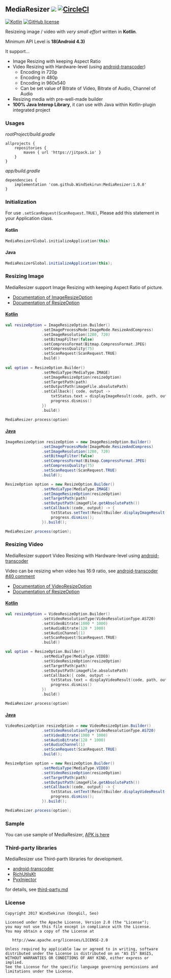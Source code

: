## MediaResizer [![](https://jitpack.io/v/WindSekirun/MediaResizer.svg)](https://jitpack.io/#WindSekirun/MediaResizer) [![CircleCI](https://circleci.com/gh/WindSekirun/MediaResizer.svg?style=svg)](https://circleci.com/gh/WindSekirun/MediaResizer)
[![Kotlin](https://img.shields.io/badge/kotlin-1.2.0-blue.svg)](http://kotlinlang.org)	[![GitHub license](https://img.shields.io/badge/license-Apache%20License%202.0-blue.svg?style=flat)](http://www.apache.org/licenses/LICENSE-2.0)

Resizeing image / video with *very small effort* written in **Kotlin**.

Minimum API Level is **18(Android 4.3)**

It support... 

* Image Resizing with keeping Aspect Ratio
* Video Resizing with Hardware-level (using [android-transcoder](https://github.com/ypresto/android-transcoder))
    * Encoding in 720p
    * Encoding in 480p
    * Encoding in 960x540
    * Can be set value of Bitrate of Video, Bitrate of Audio, Channel of Audio
* Resizing media with pre-well-made builder
* **100% Java Interop Library**, it can use with Java within Kotlin-plugin integrated project

### Usages
*rootProject/build.gradle*
```	
allprojects {
    repositories {
	    maven { url 'https://jitpack.io' }
    }
}
```

*app/build.gradle*
```
dependencies {
    implementation 'com.github.WindSekirun:MediaResizer:1.0.0'
}
```

### Initialization
For use ```.setScanRequest(ScanRequest.TRUE)```, Please add this statement in your Application class.

#### Kotlin
```Kotlin
MediaResizerGlobal.initializeApplication(this)
```

#### Java
```Java
MediaResizerGlobal.initializeApplication(this);
```

### Resizing Image
MediaResizer support Image Resizing with keeping Aspect Ratio of picture.

* [Documentation of ImageResizeOption](https://windsekirun.github.io/MediaResizer/-media-resizer/pyxis.uzuki.live.mediaresizer.data/-image-resize-option/-builder/index.html)
* [Documentation of ResizeOption](https://windsekirun.github.io/MediaResizer/-media-resizer/pyxis.uzuki.live.mediaresizer.data/-resize-option/-builder/index.html)

#### [Kotlin](https://github.com/WindSekirun/MediaResizer/blob/master/sample/src/main/java/pyxis/uzuki/live/mediaresizersample/activity/KotlinActivity.kt)
```Kotlin
val resizeOption = ImageResizeOption.Builder()
                .setImageProcessMode(ImageMode.ResizeAndCompress)
                .setImageResolution(1280, 720)
                .setBitmapFilter(false)
                .setCompressFormat(Bitmap.CompressFormat.JPEG)
                .setCompressQuality(75)
                .setScanRequest(ScanRequest.TRUE)
                .build()
        
val option = ResizeOption.Builder()
                .setMediaType(MediaType.IMAGE)
                .setImageResizeOption(resizeOption)
                .setTargetPath(path)
                .setOutputPath(imageFile.absolutePath)
                .setCallback({ code, output ->
                    txtStatus.text = displayImageResult(code, path, output)
                    progress.dismiss()
                })
                .build()

MediaResizer.process(option)
````

#### [Java](https://github.com/WindSekirun/MediaResizer/blob/master/sample/src/main/java/pyxis/uzuki/live/mediaresizersample/activity/JavaActivity.java)

```Java
ImageResizeOption resizeOption = new ImageResizeOption.Builder()
                .setImageProcessMode(ImageMode.ResizeAndCompress)
                .setImageResolution(1280, 720)
                .setBitmapFilter(false)
                .setCompressFormat(Bitmap.CompressFormat.JPEG)
                .setCompressQuality(75)
                .setScanRequest(ScanRequest.TRUE)
                .build();

ResizeOption option = new ResizeOption.Builder()
                .setMediaType(MediaType.IMAGE)
                .setImageResizeOption(resizeOption)
                .setTargetPath(path)
                .setOutputPath(imageFile.getAbsolutePath())
                .setCallback((code, output) -> {
                    txtStatus.setText(ResultBuilder.displayImageResult(code, path, output));
                    progress.dismiss();
                }).build();

MediaResizer.process(option);
```

### Resizing Video
MediaResizer support Video Resizing with Hardware-level using [android-transcoder](https://github.com/ypresto/android-transcoder)

Video can be resizing when video has 16:9 ratio, see [android-transcoder #40 comment](https://github.com/ypresto/android-transcoder/issues/40)

* [Documentation of VideoResizeOption](https://windsekirun.github.io/MediaResizer/-media-resizer/pyxis.uzuki.live.mediaresizer.data/-video-resize-option/-builder/index.html)
* [Documentation of ResizeOption](https://windsekirun.github.io/MediaResizer/-media-resizer/pyxis.uzuki.live.mediaresizer.data/-resize-option/-builder/index.html)

#### [Kotlin](https://github.com/WindSekirun/MediaResizer/blob/master/sample/src/main/java/pyxis/uzuki/live/mediaresizersample/activity/KotlinActivity.kt)
```Kotlin
val resizeOption = VideoResizeOption.Builder()
                .setVideoResolutionType(VideoResolutionType.AS720)
                .setVideoBitrate(1000 * 1000)
                .setAudioBitrate(128 * 1000)
                .setAudioChannel(1)
                .setScanRequest(ScanRequest.TRUE)
                .build()

val option = ResizeOption.Builder()
                .setMediaType(MediaType.VIDEO)
                .setVideoResizeOption(resizeOption)
                .setTargetPath(path)
                .setOutputPath(imageFile.absolutePath)
                .setCallback({ code, output ->
                    txtStatus.text = displayVideoResult(code, path, output)
                    progress.dismiss()
                })
                .build()

MediaResizer.process(option)
````

#### [Java](https://github.com/WindSekirun/MediaResizer/blob/master/sample/src/main/java/pyxis/uzuki/live/mediaresizersample/activity/JavaActivity.java)

```Java
VideoResizeOption resizeOption = new VideoResizeOption.Builder()
                .setVideoResolutionType(VideoResolutionType.AS720)
                .setVideoBitrate(1000 * 1000)
                .setAudioBitrate(128 * 1000)
                .setAudioChannel(1)
                .setScanRequest(ScanRequest.TRUE)
                .build();

ResizeOption option = new ResizeOption.Builder()
                .setMediaType(MediaType.VIDEO)
                .setVideoResizeOption(resizeOption)
                .setTargetPath(path)
                .setOutputPath(imageFile.getAbsolutePath())
                .setCallback((code, output) -> {
                    txtStatus.setText(ResultBuilder.displayVideoResult(code, path, output));
                    progress.dismiss();
                }).build();

MediaResizer.process(option);
```

### Sample
You can use sample of MediaResizer, [APK is here](https://github.com/WindSekirun/MediaResizer/raw/master/sample-debug.apk)

### Third-party libraries
MediaResizer use Third-parth libraries for development.

* [android-transcoder](https://github.com/ypresto/android-transcoder)
* [RichUtilsKt](https://github.com/WindSekirun/RichUtilsKt)
* [PyxInjector](https://github.com/WindSekirun/PyxInjector)

for details, see [third-party.md](https://github.com/WindSekirun/MediaResizer/blob/master/third-party.md)

### License 
```
Copyright 2017 WindSekirun (DongGil, Seo)

Licensed under the Apache License, Version 2.0 (the "License");
you may not use this file except in compliance with the License.
You may obtain a copy of the License at

   http://www.apache.org/licenses/LICENSE-2.0

Unless required by applicable law or agreed to in writing, software
distributed under the License is distributed on an "AS IS" BASIS,
WITHOUT WARRANTIES OR CONDITIONS OF ANY KIND, either express or implied.
See the License for the specific language governing permissions and
limitations under the License.
```
